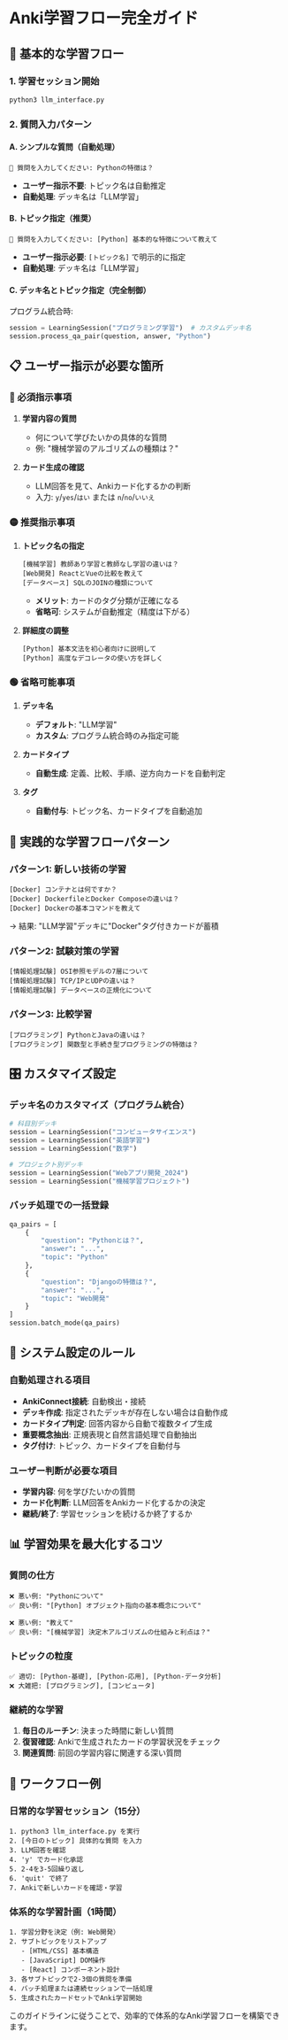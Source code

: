 # Anki学習フロー完全ガイド

## 🎯 基本的な学習フロー

### 1. 学習セッション開始
```bash
python3 llm_interface.py
```

### 2. 質問入力パターン

#### A. シンプルな質問（自動処理）
```
🤔 質問を入力してください: Pythonの特徴は？
```
- **ユーザー指示不要**: トピック名は自動推定
- **自動処理**: デッキ名は「LLM学習」

#### B. トピック指定（推奨）
```
🤔 質問を入力してください: [Python] 基本的な特徴について教えて
```
- **ユーザー指示必要**: `[トピック名]` で明示的に指定
- **自動処理**: デッキ名は「LLM学習」

#### C. デッキ名とトピック指定（完全制御）
プログラム統合時:
```python
session = LearningSession("プログラミング学習")  # カスタムデッキ名
session.process_qa_pair(question, answer, "Python")
```

## 📋 ユーザー指示が必要な箇所

### 🔴 必須指示事項

1. **学習内容の質問**
   - 何について学びたいかの具体的な質問
   - 例: "機械学習のアルゴリズムの種類は？"

2. **カード生成の確認**
   - LLM回答を見て、Ankiカード化するかの判断
   - 入力: `y`/`yes`/`はい` または `n`/`no`/`いいえ`

### 🟡 推奨指示事項

1. **トピック名の指定**
   ```
   [機械学習] 教師あり学習と教師なし学習の違いは？
   [Web開発] ReactとVueの比較を教えて
   [データベース] SQLのJOINの種類について
   ```
   - **メリット**: カードのタグ分類が正確になる
   - **省略可**: システムが自動推定（精度は下がる）

2. **詳細度の調整**
   ```
   [Python] 基本文法を初心者向けに説明して
   [Python] 高度なデコレータの使い方を詳しく
   ```

### 🟢 省略可能事項

1. **デッキ名**
   - **デフォルト**: "LLM学習"
   - **カスタム**: プログラム統合時のみ指定可能

2. **カードタイプ**
   - **自動生成**: 定義、比較、手順、逆方向カードを自動判定

3. **タグ**
   - **自動付与**: トピック名、カードタイプを自動追加

## 🚀 実践的な学習フローパターン

### パターン1: 新しい技術の学習
```
[Docker] コンテナとは何ですか？
[Docker] DockerfileとDocker Composeの違いは？
[Docker] Dockerの基本コマンドを教えて
```
→ 結果: "LLM学習"デッキに"Docker"タグ付きカードが蓄積

### パターン2: 試験対策の学習
```
[情報処理試験] OSI参照モデルの7層について
[情報処理試験] TCP/IPとUDPの違いは？
[情報処理試験] データベースの正規化について
```

### パターン3: 比較学習
```
[プログラミング] PythonとJavaの違いは？
[プログラミング] 関数型と手続き型プログラミングの特徴は？
```

## 🎛️ カスタマイズ設定

### デッキ名のカスタマイズ（プログラム統合）
```python
# 科目別デッキ
session = LearningSession("コンピュータサイエンス")
session = LearningSession("英語学習")
session = LearningSession("数学")

# プロジェクト別デッキ
session = LearningSession("Webアプリ開発_2024")
session = LearningSession("機械学習プロジェクト")
```

### バッチ処理での一括登録
```python
qa_pairs = [
    {
        "question": "Pythonとは？",
        "answer": "...",
        "topic": "Python"
    },
    {
        "question": "Djangoの特徴は？", 
        "answer": "...",
        "topic": "Web開発"
    }
]
session.batch_mode(qa_pairs)
```

## 🔧 システム設定のルール

### 自動処理される項目
- **AnkiConnect接続**: 自動検出・接続
- **デッキ作成**: 指定されたデッキが存在しない場合は自動作成
- **カードタイプ判定**: 回答内容から自動で複数タイプ生成
- **重要概念抽出**: 正規表現と自然言語処理で自動抽出
- **タグ付け**: トピック、カードタイプを自動付与

### ユーザー判断が必要な項目
- **学習内容**: 何を学びたいかの質問
- **カード化判断**: LLM回答をAnkiカード化するかの決定
- **継続/終了**: 学習セッションを続けるか終了するか

## 📊 学習効果を最大化するコツ

### 質問の仕方
```
❌ 悪い例: "Pythonについて"
✅ 良い例: "[Python] オブジェクト指向の基本概念について"

❌ 悪い例: "教えて"  
✅ 良い例: "[機械学習] 決定木アルゴリズムの仕組みと利点は？"
```

### トピックの粒度
```
✅ 適切: [Python-基礎], [Python-応用], [Python-データ分析]
❌ 大雑把: [プログラミング], [コンピュータ]
```

### 継続的な学習
1. **毎日のルーチン**: 決まった時間に新しい質問
2. **復習確認**: Ankiで生成されたカードの学習状況をチェック
3. **関連質問**: 前回の学習内容に関連する深い質問

## 🔄 ワークフロー例

### 日常的な学習セッション（15分）
```
1. python3 llm_interface.py を実行
2. [今日のトピック] 具体的な質問 を入力
3. LLM回答を確認
4. 'y' でカード化承認
5. 2-4を3-5回繰り返し
6. 'quit' で終了
7. Ankiで新しいカードを確認・学習
```

### 体系的な学習計画（1時間）
```
1. 学習分野を決定（例: Web開発）
2. サブトピックをリストアップ
   - [HTML/CSS] 基本構造
   - [JavaScript] DOM操作
   - [React] コンポーネント設計
3. 各サブトピックで2-3個の質問を準備
4. バッチ処理または連続セッションで一括処理
5. 生成されたカードセットでAnki学習開始
```

このガイドラインに従うことで、効率的で体系的なAnki学習フローを構築できます。